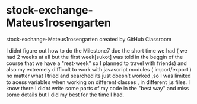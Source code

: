 # stock-exchange-Mateus1rosengarten
stock-exchange-Mateus1rosengarten created by GitHub Classroom

I didnt figure out how to do the Milestone7 due the short time we had ( we had 2 weeks at all but the first week[sukot] was told in the beggin of the course 
that we have a "rest-week" so I planned to travel with friends) and also my extremely difficult to work with javascript modules ( import/export ) no matter what I
tried and searched its just doesn’t worked ,so I was limited to acess variables when working on different classes , in different j.s files.
I know there I didnt write some parts of my code in the "best way" and miss some details but I did my best for the time I had.
